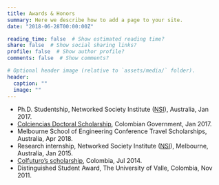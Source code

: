```yaml
---
title: Awards & Honors
summary: Here we describe how to add a page to your site.
date: "2018-06-28T00:00:00Z"

reading_time: false  # Show estimated reading time?
share: false  # Show social sharing links?
profile: false  # Show author profile?
comments: false  # Show comments?

# Optional header image (relative to `assets/media/` folder).
header:
  caption: ""
  image: ""
---
```


- Ph.D. Studentship, Networked Society Institute ([NSI](https://research.unimelb.edu.au/research-at-melbourne/multidisciplinary-research/melbourne-interdisciplinary-research-institutes/former-melbourne-interdisciplinary-research-institutes/networked-society-institute)), Australia, Jan 2017.
- [Colciencias Doctoral Scholarship](https://minciencias.gov.co/node/1434), Colombian Government, Jan 2017.
- Melbourne School of Engineering Conference Travel Scholarships, Australia, Apr 2018.
- Research internship, Networked Society Institute ([NSI](https://research.unimelb.edu.au/research-at-melbourne/multidisciplinary-research/melbourne-interdisciplinary-research-institutes/former-melbourne-interdisciplinary-research-institutes/networked-society-institute)), Melbourne, Australia, Jan 2015.
- [Colfuturo’s scholarship](https://www.colfuturo.org/), Colombia, Jul 2014.
- Distinguished Student Award, The University of Valle, Colombia, Nov 2011.